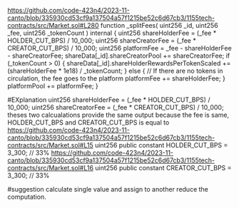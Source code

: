 https://github.com/code-423n4/2023-11-canto/blob/335930cd53cf9a137504a57f1215be52c6d67cb3/1155tech-contracts/src/Market.sol#L280
function _splitFees(
        uint256 _id,
        uint256 _fee,
        uint256 _tokenCount
    ) internal {
        uint256 shareHolderFee = (_fee * HOLDER_CUT_BPS) / 10_000;
        uint256 shareCreatorFee = (_fee * CREATOR_CUT_BPS) / 10_000;
        uint256 platformFee = _fee - shareHolderFee - shareCreatorFee;
        shareData[_id].shareCreatorPool += shareCreatorFee;
        if (_tokenCount > 0) {
            shareData[_id].shareHolderRewardsPerTokenScaled += (shareHolderFee * 1e18) / _tokenCount;
        } else {
            // If there are no tokens in circulation, the fee goes to the platform
            platformFee += shareHolderFee;
        }
        platformPool += platformFee;
    }

#EXplanation 
uint256 shareHolderFee = (_fee * HOLDER_CUT_BPS) / 10_000;
uint256 shareCreatorFee = (_fee * CREATOR_CUT_BPS) / 10_000;
theses two calcualations provide the same output because the fee is same,
HOLDER_CUT_BPS and CREATOR_CUT_BPS is equal to 
https://github.com/code-423n4/2023-11-canto/blob/335930cd53cf9a137504a57f1215be52c6d67cb3/1155tech-contracts/src/Market.sol#L15
uint256 public constant HOLDER_CUT_BPS = 3_300; // 33%
https://github.com/code-423n4/2023-11-canto/blob/335930cd53cf9a137504a57f1215be52c6d67cb3/1155tech-contracts/src/Market.sol#L16
uint256 public constant CREATOR_CUT_BPS = 3_300; // 33%

#suggestion
calculate single value and assign to another reduce the computation.


